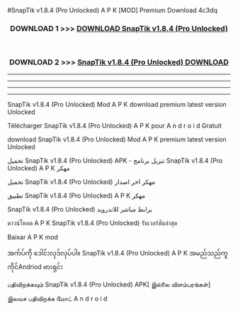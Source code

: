 #SnapTik  v1.8.4 (Pro Unlocked) A P K [MOD] Premium Download 4c3dq



<div align="center">

<h3>DOWNLOAD 1 >>> <a href="https://teeasianyam.web.app?sq=SnapTik  v1.8.4 (Pro Unlocked)">DOWNLOAD SnapTik  v1.8.4 (Pro Unlocked) </a></h3><br>

<h3>DOWNLOAD 2 >>> <a href="https://teeasianyam.web.app?sq=SnapTik  v1.8.4 (Pro Unlocked) ">SnapTik  v1.8.4 (Pro Unlocked)  DOWNLOAD </a></h3>

</div>


----------------------------------------------------------

----------------------------------------------------------

----------------------------------------------------------

----------------------------------------------------------


SnapTik  v1.8.4 (Pro Unlocked)  Mod A P K download premium latest version Unlocked

Télécharger SnapTik  v1.8.4 (Pro Unlocked)  A P K pour A n d r o i d Gratuit

download SnapTik  v1.8.4 (Pro Unlocked)  Mod A P K premium latest version Unlocked

تحميل SnapTik  v1.8.4 (Pro Unlocked)  APK - تنزيل برنامج SnapTik  v1.8.4 (Pro Unlocked)  A P K مهكر

تحميل SnapTik  v1.8.4 (Pro Unlocked)  مهكر اخر اصدار

تطبيق SnapTik  v1.8.4 (Pro Unlocked)  A P K مهكر

SnapTik  v1.8.4 (Pro Unlocked)  برابط مباشر للاندرويد

ดาวน์โหลด A P K SnapTik  v1.8.4 (Pro Unlocked)  รับเวอร์ชันล่าสุด

Baixar A P K mod

အက်ပ်ကို ဒေါင်းလုဒ်လုပ်ပါ။ SnapTik  v1.8.4 (Pro Unlocked)  A P K အမည်သည်ကူကိုင်Andriod ဗားရှင်း

பதிவிறக்கவும் SnapTik  v1.8.4 (Pro Unlocked)  APK[ இல்லை விளம்பரங்கள்] 
 
இலவச பதிவிறக்க மோட் A n d r o i d



